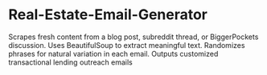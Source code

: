 # Real-Estate-Email-Generator
Scrapes fresh content from a blog post, subreddit thread, or BiggerPockets discussion.  Uses BeautifulSoup to extract meaningful text.  Randomizes phrases for natural variation in each email.  Outputs customized transactional lending outreach emails
